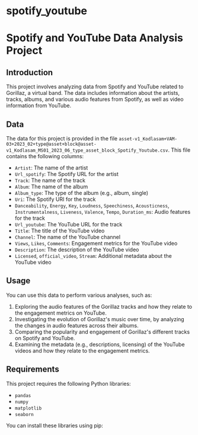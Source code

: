 # spotify_youtube
# Spotify and YouTube Data Analysis Project

## Introduction
This project involves analyzing data from Spotify and YouTube related to Gorillaz, a virtual band. The data includes information about the artists, tracks, albums, and various audio features from Spotify, as well as video information from YouTube.

## Data
The data for this project is provided in the file `asset-v1_Kodlasam+VAM-03+2023_02+type@asset+block@asset-v1_Kodlasam_MS01_2023_06_type_asset_block_Spotify_Youtube.csv`. This file contains the following columns:

- `Artist`: The name of the artist
- `Url_spotify`: The Spotify URL for the artist
- `Track`: The name of the track
- `Album`: The name of the album
- `Album_type`: The type of the album (e.g., album, single)
- `Uri`: The Spotify URI for the track
- `Danceability`, `Energy`, `Key`, `Loudness`, `Speechiness`, `Acousticness`, `Instrumentalness`, `Liveness`, `Valence`, `Tempo`, `Duration_ms`: Audio features for the track
- `Url_youtube`: The YouTube URL for the track
- `Title`: The title of the YouTube video
- `Channel`: The name of the YouTube channel
- `Views`, `Likes`, `Comments`: Engagement metrics for the YouTube video
- `Description`: The description of the YouTube video
- `Licensed`, `official_video`, `Stream`: Additional metadata about the YouTube video

## Usage
You can use this data to perform various analyses, such as:

1. Exploring the audio features of the Gorillaz tracks and how they relate to the engagement metrics on YouTube.
2. Investigating the evolution of Gorillaz's music over time, by analyzing the changes in audio features across their albums.
3. Comparing the popularity and engagement of Gorillaz's different tracks on Spotify and YouTube.
4. Examining the metadata (e.g., descriptions, licensing) of the YouTube videos and how they relate to the engagement metrics.

## Requirements
This project requires the following Python libraries:

- `pandas`
- `numpy`
- `matplotlib`
- `seaborn`

You can install these libraries using pip:

